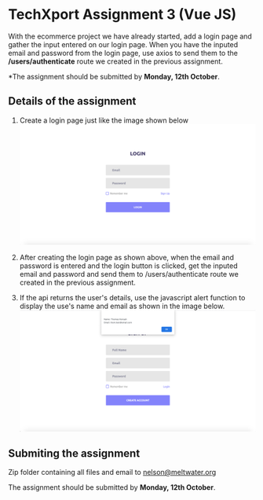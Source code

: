 # TechXport Assignment 3 (Vue JS)

With the ecommerce project we have already started, add a login page and gather the input entered on our login page. When you have the inputed email and password from the login page, use axios to send them to the **/users/authenticate** route we created in the previous assignment.

*The assignment should be submitted by **Monday, 12th October**.

## Details of the assignment

1. Create a login page just like the image shown below  ![GitHub Logo](/login_page.png)

1. After creating the login page as shown above, when the email and password is entered and the login button is clicked, get the inputed email and password and send them to /users/authenticate route we created in the previous assignment.

1. If the api returns the user's details, use the javascript alert function to display the use's name and email as shown in the image below.   ![GitHub Logo](/sign_up_and_popup.png)

## Submiting the assignment
Zip folder containing all files and email to nelson@meltwater.org

The assignment should be submitted by **Monday, 12th October**.
